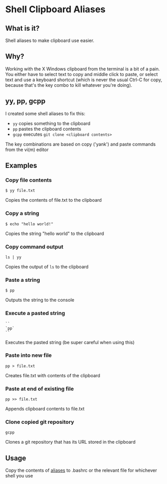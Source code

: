 # Shell Clipboard Aliases

## What is it?

Shell aliases to make clipboard use easier.

## Why?

Working with the X Windows clipboard from the terminal is a bit of a pain. You either have to select text to copy and middle click to paste, or select text and use a keyboard shortcut (which is never the usual Ctrl-C for copy, because that's the key combo to kill whatever you're doing).

## yy, pp, gcpp

I created some shell aliases to fix this:

* `yy` copies something to the clipboard
* `pp` pastes the clipboard contents
* `gcpp` executes `git clone <clipboard contents>`

The key combinations are based on copy ('yank') and paste commands from the vi(m) editor

## Examples

### Copy file contents

```
$ yy file.txt
```

Copies the contents of file.txt to the clipboard

### Copy a string

```
$ echo "hello world!"
```

Copies the string "hello world" to the clipboard

### Copy command output

```
ls | yy
```

Copies the output of `ls` to the clipboard

### Paste a string

```
$ pp
```

Outputs the string to the console

### Execute a pasted string

```
``
`pp`
``
```

Executes the pasted string (be super careful when using this)

### Paste into new file

```
pp > file.txt
```

Creates file.txt with contents of the clipboard

### Paste at end of existing file

```
pp >> file.txt
```

Appends clipboard contents to file.txt

### Clone copied git repository

```
gcpp
```

Clones a git repository that has its URL stored in the clipboard

## Usage

Copy the contents of [aliases](aliases) to .bashrc or the relevant file for whichever shell you use
